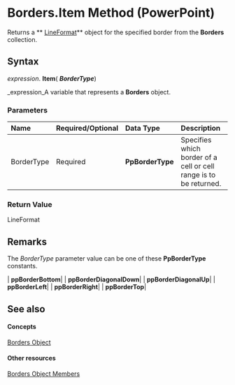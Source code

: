 
# Borders.Item Method (PowerPoint)

Returns a  ** [LineFormat](11c955d5-bbda-d99f-cec9-fc6187450a12.md)** object for the specified border from the **Borders** collection.


## Syntax

 _expression_. **Item**( **_BorderType_**)

 _expression_A variable that represents a  **Borders** object.


### Parameters



|**Name**|**Required/Optional**|**Data Type**|**Description**|
|:-----|:-----|:-----|:-----|
|BorderType|Required| **PpBorderType**|Specifies which border of a cell or cell range is to be returned.|

### Return Value

LineFormat


## Remarks

The  _BorderType_ parameter value can be one of these **PpBorderType** constants.



| **ppBorderBottom**|
| **ppBorderDiagonalDown**|
| **ppBorderDiagonalUp**|
| **ppBorderLeft**|
| **ppBorderRight**|
| **ppBorderTop**|

## See also


#### Concepts


 [Borders Object](af3b8d8b-9214-b1ac-f12e-0be244b60b08.md)
#### Other resources


 [Borders Object Members](46ba48eb-a926-c420-505d-71aafbc69fad.md)
